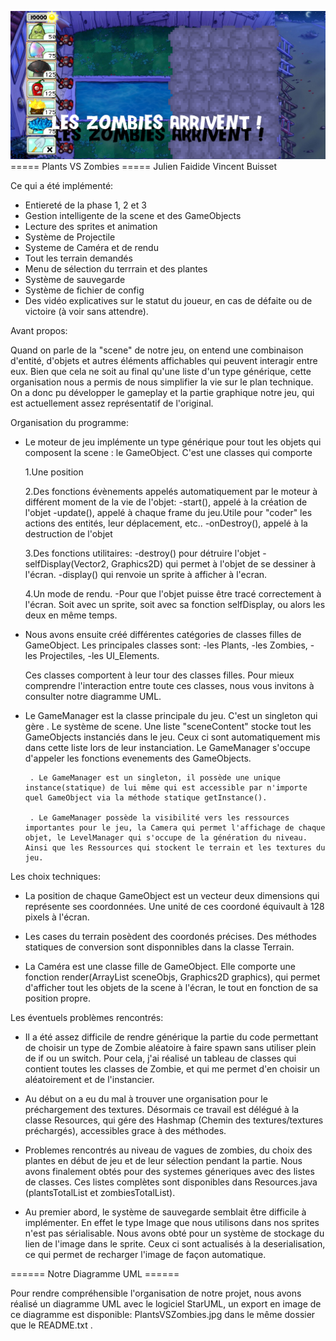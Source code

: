 ﻿

![](screen1.png)
===== Plants VS Zombies =====
Julien Faidide
Vincent Buisset



Ce qui a été implémenté:
- Entiereté de la phase 1, 2 et 3
- Gestion intelligente de la scene et des GameObjects
- Lecture des sprites et animation
- Système de Projectile
- Systeme de Caméra et de rendu
- Tout les terrain demandés
- Menu de sélection du terrrain et des plantes
- Système de sauvegarde
- Système de fichier de config
- Des vidéo explicatives sur le statut du joueur, en cas de défaite ou de victoire (à voir sans attendre).



Avant propos:

 Quand on parle de la "scene" de notre jeu, on entend une combinaison d'entité, d'objets et autres éléments affichables qui peuvent
 interagir entre eux. Bien que cela ne soit au final qu'une liste d'un type générique, cette organisation nous a permis de nous
 simplifier la vie sur le plan technique. On a donc pu développer le gameplay et la partie graphique notre jeu, qui est actuellement
 assez représentatif de l'original.


Organisation du programme:

 - Le moteur de jeu implémente un type générique pour tout les objets qui composent la scene : le GameObject. C'est une classes qui comporte
	
	1.Une position


	2.Des fonctions évènements appelés automatiquement par le moteur à différent moment de la vie de l'objet:
		-start(), appelé à la création de l'objet 
		-update(), appelé à chaque frame du jeu.Utile pour "coder" les actions des entités, leur déplacement, etc.. 
		-onDestroy(), appelé à la destruction de l'objet
 		
		
	3.Des fonctions utilitaires:
		-destroy() pour détruire l'objet
		-selfDisplay(Vector2, Graphics2D) qui permet à l'objet de se dessiner à l'écran.
		-display() qui renvoie un sprite à afficher à l'ecran.


	4.Un mode de rendu.
		-Pour que l'objet puisse être tracé correctement à l'écran. Soit avec un sprite, soit avec sa fonction selfDisplay, ou alors les deux en même temps.
	


- Nous avons ensuite créé différentes catégories de classes filles de GameObject. Les principales classes sont:
	-les Plants,
	-les Zombies,
	-les Projectiles,
	-les UI_Elements.

	Ces classes comportent à leur tour des classes filles. Pour mieux comprendre l'interaction entre toute ces classes, nous vous invitons à consulter notre diagramme UML. 




 - Le GameManager est la classe principale du jeu. C'est un singleton qui gère
		. Le système de scene. Une liste "sceneContent" stocke tout les GameObjects instanciés dans le jeu.
		  Ceux ci sont automatiquement mis dans cette liste lors de leur instanciation. Le GameManager s'occupe d'appeler les fonctions evenements des GameObjects.

		. Le GameManager est un singleton, il possède une unique instance(statique) de lui même qui est accessible par n'importe quel GameObject via la méthode statique getInstance().

 		. Le GameManager possède la visibilité vers les ressources importantes pour le jeu, la Camera qui permet l'affichage de chaque objet, le LevelManager qui s'occupe de la génération du niveau. Ainsi que les Ressources qui stockent le terrain et les textures du jeu.


 


Les choix techniques:

 - La position de chaque GameObject est un vecteur deux dimensions qui représente ses coordonnées. Une unité de ces coordoné équivault à 128 pixels à l'écran.

 - Les cases du terrain posèdent des coordonés précises. Des méthodes statiques de conversion sont disponnibles dans la classe Terrain.

 - La Caméra est une classe fille de GameObject. Elle comporte une fonction  render(ArrayList<GameObject> sceneObjs, Graphics2D graphics), qui permet d'afficher tout les objets de la scene à l'écran, le tout en fonction de sa position propre. 




Les éventuels problèmes rencontrés:

 - Il a été assez difficile de rendre générique la partie du code permettant de choisir un type de Zombie aléatoire à faire spawn sans utiliser plein de if ou un switch. Pour cela, j'ai réalisé un tableau de classes qui contient toutes les classes de Zombie, et qui me permet d'en choisir un aléatoirement et de l'instancier.

 - Au début on a eu du mal à trouver une organisation pour le préchargement des textures. Désormais ce travail est délégué à la classe Resources, qui gére des Hashmap (Chemin des textures/textures préchargés), accessibles grace à des méthodes. 

 - Problemes rencontrés au niveau de vagues de zombies, du choix des plantes en début de jeu et de leur sélection pendant la partie. Nous avons finalement obtés pour des systemes géneriques avec des listes de classes. Ces listes complètes sont disponibles dans Resources.java (plantsTotalList et zombiesTotalList).

 - Au premier abord, le système de sauvegarde semblait être difficile à implémenter. En effet le type Image que nous utilisons dans nos sprites n'est pas sérialisable. Nous avons obté pour un système de stockage du lien de l'image dans le sprite. Ceux ci sont actualisés à la deserialisation, ce qui permet de recharger l'image de façon automatique.  

====== Notre Diagramme UML ====== 

Pour rendre compréhensible l'organisation de notre projet, nous avons réalisé un diagramme UML avec le logiciel StarUML, un export en image de ce diagramme est disponible: PlantsVSZombies.jpg dans le même dossier que le README.txt .


